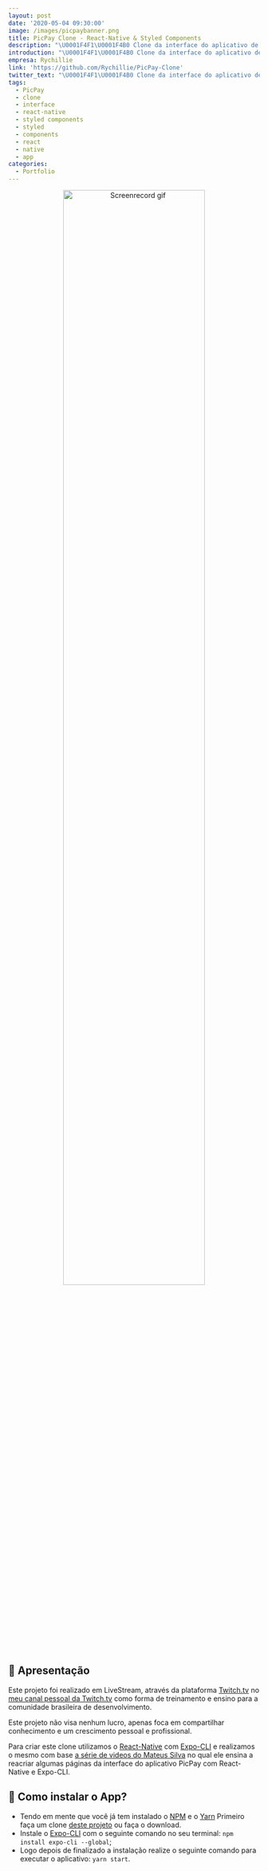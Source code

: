```yaml
---
layout: post
date: '2020-05-04 09:30:00'
image: /images/picpaybanner.png
title: PicPay Clone - React-Native & Styled Components
description: "\U0001F4F1\U0001F4B0 Clone da interface do aplicativo de pagamentos PicPay feito em React Native com Expo CLI"
introduction: "\U0001F4F1\U0001F4B0 Clone da interface do aplicativo de pagamentos PicPay feito em React Native com Expo CLI"
empresa: Rychillie
link: 'https://github.com/Rychillie/PicPay-Clone'
twitter_text: "\U0001F4F1\U0001F4B0 Clone da interface do aplicativo de pagamentos PicPay feito em React Native com Expo CLI"
tags:
  - PicPay
  - clone
  - interface
  - react-native
  - styled components
  - styled
  - components
  - react
  - native
  - app
categories:
  - Portfolio
---
```

<p align="center">
  <img src="https://rychillie.net/images/picpay.gif" alt="Screenrecord gif" width="75%"/>
</p>

## 🚀 Apresentação

Este projeto foi realizado em LiveStream, através da plataforma [Twitch.tv](https://twitch.tv) no [meu canal pessoal da Twitch.tv](https://twitch.tv/rychillie) como forma de treinamento e ensino para a comunidade brasileira de desenvolvimento.

Este projeto não visa nenhum lucro, apenas foca em compartilhar conhecimento e um crescimento pessoal e profissional.

Para criar este clone utilizamos o [React-Native](https://reactnative.dev/) com [Expo-CLI](https://expo.io/tools) e realizamos o mesmo com base [a série de videos do Mateus Silva](https://www.youtube.com/playlist?list=PLPXWI3llyMiIfgu7p65MxdEKrplFbGbMg) no qual ele ensina a reacriar algumas páginas da interface do aplicativo PicPay com React-Native e Expo-CLI.

## 🧐 Como instalar o App?

- Tendo em mente que você já tem instalado o [NPM](https://www.npmjs.com/) e o [Yarn](https://yarnpkg.com/) Primeiro faça um clone [deste projeto](https://github.com/Rychillie/PicPay-Clone/) ou faça o download.
- Instale o [Expo-CLI](https://expo.io/tools) com o seguinte comando no seu terminal: `npm install expo-cli --global`;
- Logo depois de finalizado a instalação realize o seguinte comando para executar o aplicativo: `yarn start`.
